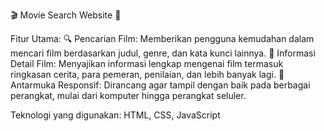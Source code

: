 🎬 Movie Search Website 🎥

Fitur Utama:
🔍 Pencarian Film: Memberikan pengguna kemudahan dalam mencari film berdasarkan judul, genre, dan kata kunci lainnya.
🎥 Informasi Detail Film: Menyajikan informasi lengkap mengenai film termasuk ringkasan cerita, para pemeran, penilaian, dan lebih banyak lagi.
📱 Antarmuka Responsif: Dirancang agar tampil dengan baik pada berbagai perangkat, mulai dari komputer hingga perangkat seluler.

Teknologi yang digunakan:
HTML, CSS, JavaScript
